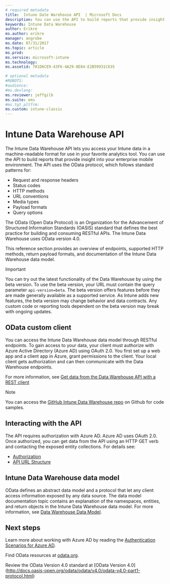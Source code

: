 ```yaml
---
# required metadata
title:  Intune Date Warehouse API  | Microsoft Docs 
description: You can use the API to build reports that provide insight into your enterprise mobile environment.
keywords: Intune Data Warehouse
author: Erikre
ms.author: erikre
manager: angrobe
ms.date: 07/31/2017
ms.topic: article
ms.prod:
ms.service: microsoft-intune
ms.technology:
ms.assetid: 701D6CE9-43F6-4A29-8E84-E2B59931C635

# optional metadata
#ROBOTS:
#audience:
#ms.devlang:
ms.reviewer: jeffgilb
ms.suite: ems
#ms.tgt_pltfrm:
ms.custom: intune-classic
---
```


#  Intune Data Warehouse API

The Intune Data Warehouse API lets you access your Intune data in a machine-readable format for use in your favorite analytics tool. You can use the API to build reports that provide insight into your enterprise mobile environment. The API uses the OData protocol, which follows standard patterns for:

  -   Request and response headers
  -   Status codes
  -   HTTP methods
  -   URL conventions
  -   Media types
  -   Payload formats
  -   Query options

The OData (Open Data Protocol) is an Organization for the Advancement of Structured Information Standards (OASIS) standard that defines the best practice for building and consuming RESTful APIs. The Intune Data Warehouse uses OData version 4.0.

This reference section provides an overview of endpoints, supported HTTP methods, return payload formats, and documentation of the Intune Data Warehouse data model.

> [!Important]  
> You can try out the latest functionality of the Data Warehouse by using the beta version. To use the beta version, your URL must contain the query parameter `api-version=beta`. The beta version offers features before they are made generally available as a supported service. As Intune adds new features, the beta version may change behavior and data contracts. Any custom code or reporting tools dependent on the beta version may break with ongoing updates. <!--If you experience problems with the beta service, follow [link to feedback process]() to report the issue or provide feedback.-->

## OData custom client

You can access the Intune Data Warehouse data model through RESTful endpoints. To gain access to your data, your client must authorize with Azure Active Directory (Azure AD) using OAuth 2.0. You first set up a web app and a client app in Azure, grant permissions to the client. Your local client gets authorization and can then communicate with the Data Warehouse endpoints.

For more information, see [Get data from the Data Warehouse API with a REST client](reports-proc-data-rest.md)

> [!Note]  
> You can access the [GitHub Intune Data Warehouse repo](https://github.com/Microsoft/Intune-Data-Warehouse) on Github for code samples.

## Interacting with the API

The API requires authorization with Azure AD. Azure AD uses OAuth 2.0. Once authorized, you can get data from the API using an HTTP GET verb and contacting the exposed entity collections. For details see:

 -  [Authorization](reports-api-url.md)
 -  [API URL Structure](reports-api-url.md)

## Intune Data Warehouse data model

OData defines an abstract data model and a protocol that let any client access information exposed by any data source. The data model documentation topic contains an explanation of the namespaces, entities, and return objects in the Intune Data Warehouse data model. For more information, see [Data Warehouse Data Model](reports-ref-data-model.md).

## Next steps

Learn more about working with Azure AD by reading the [Authentication Scenarios for Azure AD](https://docs.microsoft.com/azure/active-directory/develop/active-directory-authentication-scenarios).

Find OData resources at [odata.org](http://www.odata.org).
  
Review the OData Version 4.0 standard at [OData Version 4.0]
(http://docs.oasis-open.org/odata/odata/v4.0/odata-v4.0-part1-protocol.html)  
